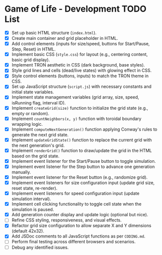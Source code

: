 # Game of Life - Development TODO List

- [x] Set up basic HTML structure (`index.html`).
- [x] Create main container and grid placeholder in HTML.
- [x] Add control elements (inputs for size/speed, buttons for Start/Pause, Step, Reset) in HTML.
- [x] Implement basic CSS (`style.css`) for layout (e.g., centering content, basic grid display).
- [x] Implement TRON aesthetic in CSS (dark background, base styles).
- [x] Style grid lines and cells (dead/live states) with glowing effect in CSS.
- [x] Style control elements (buttons, inputs) to match the TRON theme in CSS.
- [x] Set up JavaScript structure (`script.js`) with necessary constants and initial state variables.
- [x] Implement state management variables (grid array, size, speed, isRunning flag, interval ID).
- [x] Implement `createGrid(size)` function to initialize the grid state (e.g., empty or random).
- [x] Implement `countNeighbors(x, y)` function with toroidal boundary wrapping logic.
- [x] Implement `computeNextGeneration()` function applying Conway's rules to generate the next grid state.
- [x] Implement `updateGridState()` function to replace the current grid with the next generation's grid.
- [x] Implement `renderGrid()` function to draw/update the grid in the HTML based on the grid state.
- [x] Implement event listener for the Start/Pause button to toggle simulation.
- [x] Implement event listener for the Step button to advance one generation manually.
- [x] Implement event listener for the Reset button (e.g., randomize grid).
- [x] Implement event listeners for size configuration input (update grid size, reset state, re-render).
- [x] Implement event listeners for speed configuration input (update simulation interval).
- [x] Implement cell clicking functionality to toggle cell state when the simulation is paused.
- [x] Add generation counter display and update logic (optional but nice).
- [ ] Refine CSS styling, responsiveness, and visual effects.
- [x] Refactor grid size configuration to allow separate X and Y dimensions (default 42x32).
- [x] Add JSDoc comments to all JavaScript functions as per `CODING.md`.
- [ ] Perform final testing across different browsers and scenarios.
- [ ] Debug any identified issues.
